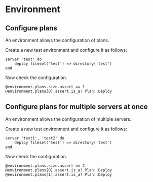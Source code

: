 # Environment

## Configure plans

An environment allows the configuration of plans.

Create a new test environment and configure it as follows:

    server 'test' do
        deploy fileset('test') => directory('test')
    end

Now check the configuration.

    @environment.plans.size.assert == 1
    @environment.plans[0].assert.is_a? Plan::Deploy

## Configure plans for multiple servers at once

An environment allows the configuration of multiple servers.

Create a new test environment and configure it as follows:

    server 'test1', 'test2' do
        deploy fileset('test') => directory('test')
    end

Now check the configuration.

    @environment.plans.size.assert == 2
    @environment.plans[0].assert.is_a? Plan::Deploy
    @environment.plans[1].assert.is_a? Plan::Deploy
